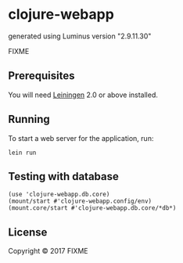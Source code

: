 # clojure-webapp

generated using Luminus version "2.9.11.30"

FIXME

## Prerequisites

You will need [Leiningen][1] 2.0 or above installed.

[1]: https://github.com/technomancy/leiningen

## Running

To start a web server for the application, run:

    lein run

## Testing with database

    (use 'clojure-webapp.db.core)
    (mount/start #'clojure-webapp.config/env)
    (mount.core/start #'clojure-webapp.db.core/*db*)

## License

Copyright © 2017 FIXME
